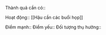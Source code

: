 

Thành quả cần có::

Hoạt động:: [[Hậu cần các buổi họp]]

Điểm mạnh::
Điểm yếu::
Đối tượng thụ hưởng::
